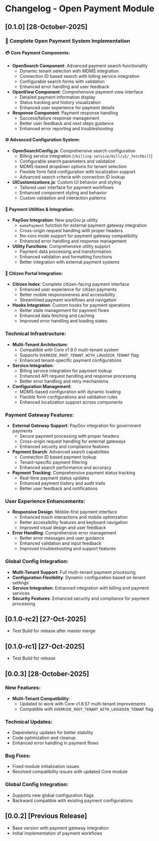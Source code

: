 # Changelog - Open Payment Module

## [0.1.0] [28-October-2025]

### 🚀 Complete Open Payment System Implementation

#### 💳 Core Payment Components:
- **OpenSearch Component**: Advanced payment search functionality
  - Dynamic tenant selection with MDMS integration
  - Connection ID based search with billing service integration
  - Configurable search forms with validation
  - Enhanced error handling and user feedback
- **OpenView Component**: Comprehensive payment view interface
  - Detailed payment information display
  - Status tracking and history visualization
  - Enhanced user experience for payment details
- **Response Component**: Payment response handling
  - Success/failure response management
  - Better user feedback and next steps guidance
  - Enhanced error reporting and troubleshooting

#### ⚙️ Advanced Configuration System:
- **OpenSearchConfig.js**: Comprehensive search configuration
  - Billing service integration (`/billing-service/bill/v2/_fetchbill`)
  - Configurable search parameters and validation
  - MDMS-based dropdown options for tenant selection
  - Flexible form field configuration with localization support
  - Advanced search criteria with connection ID lookup
- **UICustomizations.js**: Custom UI behavior and styling
  - Tailored user interface for payment workflows
  - Enhanced component styling and behavior
  - Custom validation and interaction patterns

#### 🔧 Payment Utilities & Integration:
- **PayGov Integration**: New payGov.js utility
  - `makePayment` function for external payment gateway integration
  - Cross-origin request handling with proper headers
  - No-cors mode support for payment gateway compatibility
  - Enhanced error handling and response management
- **Utility Functions**: Comprehensive utility support
  - Payment data processing and transformation
  - Enhanced validation and formatting functions
  - Better integration with external payment systems

#### 👤 Citizen Portal Integration:
- **Citizen Index**: Complete citizen-facing payment interface
  - Enhanced user experience for citizen payments
  - Better mobile responsiveness and accessibility
  - Streamlined payment workflows and navigation
- **Hooks Integration**: Custom hooks for payment operations
  - Better state management for payment flows
  - Enhanced data fetching and caching
  - Improved error handling and loading states

### Technical Infrastructure:
- **Multi-Tenant Architecture**: 
  - Compatible with Core v1.9.0 multi-tenant system
  - Supports `OVERRIDE_ROOT_TENANT_WITH_LOGGEDIN_TENANT` flag
  - Enhanced tenant-specific payment configurations
- **Service Integration**: 
  - Billing service integration for payment lookup
  - Enhanced API request handling and response processing
  - Better error handling and retry mechanisms
- **Configuration Management**: 
  - MDMS-based configuration with dynamic loading
  - Flexible form configurations and validation rules
  - Enhanced localization support across components

### Payment Gateway Features:
- **External Gateway Support**: PayGov integration for government payments
  - Secure payment processing with proper headers
  - Cross-origin request handling for external gateways
  - Enhanced security and compliance features
- **Payment Search**: Advanced search capabilities
  - Connection ID based payment lookup
  - Tenant-specific payment filtering
  - Enhanced search performance and accuracy
- **Payment Tracking**: Comprehensive payment status tracking
  - Real-time payment status updates
  - Enhanced payment history and audit trails
  - Better user feedback and notifications

### User Experience Enhancements:
- **Responsive Design**: Mobile-first payment interface
  - Enhanced touch interactions and mobile optimization
  - Better accessibility features and keyboard navigation
  - Improved visual design and user feedback
- **Error Handling**: Comprehensive error management
  - Better error messages and user guidance
  - Enhanced validation and input feedback
  - Improved troubleshooting and support features

### Global Config Integration:
- **Multi-Tenant Support**: Full multi-tenant payment processing
- **Configuration Flexibility**: Dynamic configuration based on tenant settings
- **Service Integration**: Enhanced integration with billing and payment services
- **Security Features**: Enhanced security and compliance for payment processing


## [0.1.0-rc2]  [27-Oct-2025]
- Test Build for release after master merge

## [0.1.0-rc1]  [27-Oct-2025]
- Test Build for release

## [0.0.3] [28-October-2025]

### New Features:
- **Multi-Tenant Compatibility**: 
  - Updated to work with Core v1.8.57 multi-tenant improvements
  - Compatible with `OVERRIDE_ROOT_TENANT_WITH_LOGGEDIN_TENANT` flag

### Technical Updates:
- Dependency updates for better stability
- Code optimization and cleanup
- Enhanced error handling in payment flows

### Bug Fixes:
- Fixed module initialization issues
- Resolved compatibility issues with updated Core module

### Global Config Integration:
- Supports new global configuration flags
- Backward compatible with existing payment configurations

## [0.0.2] [Previous Release]
- Base version with payment gateway integration
- Initial implementation of payment workflows